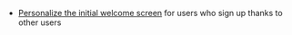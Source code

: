 * [Personalize the initial welcome screen](/recipes/personalized_invite_system/{{page.platform}}/) for users who sign up thanks to other users